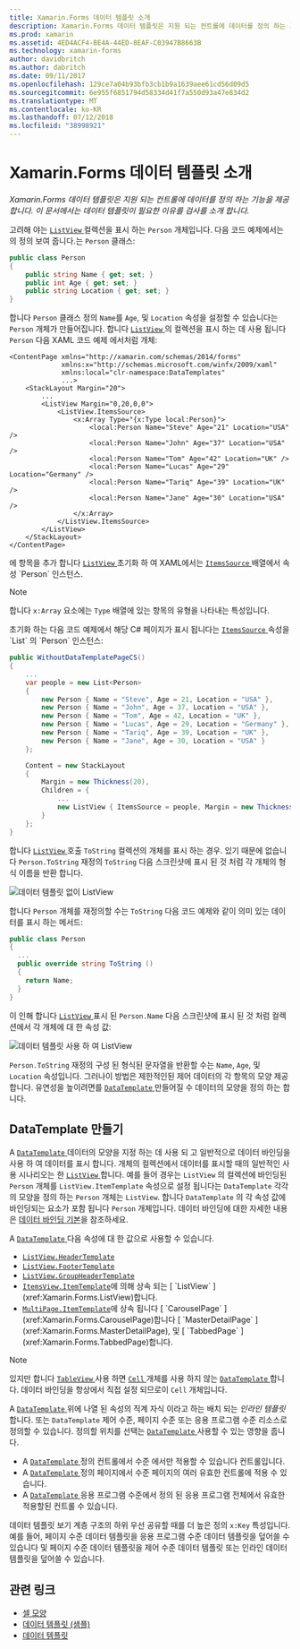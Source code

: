 ```yaml
---
title: Xamarin.Forms 데이터 템플릿 소개
description: Xamarin.Forms 데이터 템플릿은 지원 되는 컨트롤에 데이터를 정의 하는 기능을 제공 합니다. 이 문서에서는 데이터 템플릿이 필요한 이유를 검사를 소개 합니다.
ms.prod: xamarin
ms.assetid: 4ED4ACF4-BE4A-44ED-8EAF-C03947B8663B
ms.technology: xamarin-forms
author: davidbritch
ms.author: dabritch
ms.date: 09/11/2017
ms.openlocfilehash: 129ce7a04b93bfb3cb1b9a1639aee61cd56d09d5
ms.sourcegitcommit: 6e955f6851794d58334d41f7a550d93a47e834d2
ms.translationtype: MT
ms.contentlocale: ko-KR
ms.lasthandoff: 07/12/2018
ms.locfileid: "38998921"
---
```

# <a name="introduction-to-xamarinforms-data-templates"></a>Xamarin.Forms 데이터 템플릿 소개

_Xamarin.Forms 데이터 템플릿은 지원 되는 컨트롤에 데이터를 정의 하는 기능을 제공 합니다. 이 문서에서는 데이터 템플릿이 필요한 이유를 검사를 소개 합니다._

고려해 야는 [ `ListView` ](xref:Xamarin.Forms.ListView) 컬렉션을 표시 하는 `Person` 개체입니다. 다음 코드 예제에서는의 정의 보여 줍니다.는 `Person` 클래스:

```csharp
public class Person
{
    public string Name { get; set; }
    public int Age { get; set; }
    public string Location { get; set; }
}
```

합니다 `Person` 클래스 정의 `Name`를 `Age`, 및 `Location` 속성을 설정할 수 있습니다는 `Person` 개체가 만들어집니다. 합니다 [ `ListView` ](xref:Xamarin.Forms.ListView) 의 컬렉션을 표시 하는 데 사용 됩니다 `Person` 다음 XAML 코드 예제 에서처럼 개체:

```xaml
<ContentPage xmlns="http://xamarin.com/schemas/2014/forms"
             xmlns:x="http://schemas.microsoft.com/winfx/2009/xaml"
             xmlns:local="clr-namespace:DataTemplates"
             ...>
    <StackLayout Margin="20">
        ...
        <ListView Margin="0,20,0,0">
            <ListView.ItemsSource>
                <x:Array Type="{x:Type local:Person}">
                    <local:Person Name="Steve" Age="21" Location="USA" />
                    <local:Person Name="John" Age="37" Location="USA" />
                    <local:Person Name="Tom" Age="42" Location="UK" />
                    <local:Person Name="Lucas" Age="29" Location="Germany" />
                    <local:Person Name="Tariq" Age="39" Location="UK" />
                    <local:Person Name="Jane" Age="30" Location="USA" />
                </x:Array>
            </ListView.ItemsSource>
        </ListView>
    </StackLayout>
</ContentPage>
```

에 항목을 추가 합니다 [ `ListView` ](xref:Xamarin.Forms.ListView) 초기화 하 여 XAML에서는 [ `ItemsSource` ](xref:Xamarin.Forms.ItemsView`1.ItemsSource) 배열에서 속성 `Person` 인스턴스.

> [!NOTE]
> 합니다 `x:Array` 요소에는 `Type` 배열에 있는 항목의 유형을 나타내는 특성입니다.

초기화 하는 다음 코드 예제에서 해당 C# 페이지가 표시 됩니다는 [ `ItemsSource` ](xref:Xamarin.Forms.ItemsView`1.ItemsSource) 속성을 `List` 의 `Person` 인스턴스:

```csharp
public WithoutDataTemplatePageCS()
{
    ...
    var people = new List<Person>
    {
        new Person { Name = "Steve", Age = 21, Location = "USA" },
        new Person { Name = "John", Age = 37, Location = "USA" },
        new Person { Name = "Tom", Age = 42, Location = "UK" },
        new Person { Name = "Lucas", Age = 29, Location = "Germany" },
        new Person { Name = "Tariq", Age = 39, Location = "UK" },
        new Person { Name = "Jane", Age = 30, Location = "USA" }
    };

    Content = new StackLayout
    {
        Margin = new Thickness(20),
        Children = {
            ...
            new ListView { ItemsSource = people, Margin = new Thickness(0, 20, 0, 0) }
        }
    };
}
```

합니다 [ `ListView` ](xref:Xamarin.Forms.ListView) 호출 `ToString` 컬렉션의 개체를 표시 하는 경우. 있기 때문에 없습니다 `Person.ToString` 재정의 `ToString` 다음 스크린샷에 표시 된 것 처럼 각 개체의 형식 이름을 반환 합니다.

![](introduction-images/no-data-template.png "데이터 템플릿 없이 ListView")

합니다 `Person` 개체를 재정의할 수는 `ToString` 다음 코드 예제와 같이 의미 있는 데이터를 표시 하는 메서드:

```csharp
public class Person
{
  ...
  public override string ToString ()
  {
    return Name;
  }
}
```

이 인해 합니다 [ `ListView` ](xref:Xamarin.Forms.ListView) 표시 된 `Person.Name` 다음 스크린샷에 표시 된 것 처럼 컬렉션에서 각 개체에 대 한 속성 값:

![](introduction-images/override-tostring.png "데이터 템플릿 사용 하 여 ListView")

`Person.ToString` 재정의 구성 된 형식된 문자열을 반환할 수는 `Name`, `Age`, 및 `Location` 속성입니다. 그러나이 방법은 제한적인된 제어 데이터의 각 항목의 모양 제공합니다. 유연성을 높이려면를 [ `DataTemplate` ](xref:Xamarin.Forms.DataTemplate) 만들어질 수 데이터의 모양을 정의 하는 합니다.

## <a name="creating-a-datatemplate"></a>DataTemplate 만들기

A [ `DataTemplate` ](xref:Xamarin.Forms.DataTemplate) 데이터의 모양을 지정 하는 데 사용 되 고 일반적으로 데이터 바인딩을 사용 하 여 데이터를 표시 합니다. 개체의 컬렉션에서 데이터를 표시할 때의 일반적인 사용 시나리오는 한 [ `ListView` ](xref:Xamarin.Forms.ListView)합니다. 예를 들어 경우는 `ListView` 의 컬렉션에 바인딩된 `Person` 개체를 `ListView.ItemTemplate` 속성으로 설정 됩니다는 `DataTemplate` 각각의 모양을 정의 하는 `Person` 개체는 `ListView`. 합니다 `DataTemplate` 의 각 속성 값에 바인딩되는 요소가 포함 됩니다 `Person` 개체입니다. 데이터 바인딩에 대한 자세한 내용은 [데이터 바인딩 기본](~/xamarin-forms/xaml/xaml-basics/data-binding-basics.md)을 참조하세요.

A [ `DataTemplate` ](xref:Xamarin.Forms.DataTemplate) 다음 속성에 대 한 값으로 사용할 수 있습니다.

- [`ListView.HeaderTemplate`](xref:Xamarin.Forms.ListView.HeaderTemplate)
- [`ListView.FooterTemplate`](xref:Xamarin.Forms.ListView.FooterTemplate)
- [`ListView.GroupHeaderTemplate`](xref:Xamarin.Forms.ListView.GroupHeaderTemplate)
- [`ItemsView.ItemTemplate`](xref:Xamarin.Forms.ItemsView`1)에 의해 상속 되는 [ `ListView` ](xref:Xamarin.Forms.ListView)합니다.
- [`MultiPage.ItemTemplate`](xref:Xamarin.Forms.MultiPage`1)에 상속 됩니다 [ `CarouselPage` ](xref:Xamarin.Forms.CarouselPage)합니다 [ `MasterDetailPage` ](xref:Xamarin.Forms.MasterDetailPage), 및 [ `TabbedPage` ](xref:Xamarin.Forms.TabbedPage)합니다.

> [!NOTE]
> 있지만 합니다 [ `TableView` ](xref:Xamarin.Forms.TableView) 사용 하면 [ `Cell` ](xref:Xamarin.Forms.Cell) 개체를 사용 하지 않는 [ `DataTemplate` ](xref:Xamarin.Forms.DataTemplate)합니다. 데이터 바인딩을 항상에서 직접 설정 되므로이 `Cell` 개체입니다.

A [ `DataTemplate` ](xref:Xamarin.Forms.DataTemplate) 위에 나열 된 속성의 직계 자식 이라고 하는 배치 되는 *인라인 템플릿*합니다. 또는 `DataTemplate` 제어 수준, 페이지 수준 또는 응용 프로그램 수준 리소스로 정의할 수 있습니다. 정의할 위치를 선택는 [ `DataTemplate` ](xref:Xamarin.Forms.DataTemplate) 사용할 수 있는 영향을 줍니다.

- A [ `DataTemplate` ](xref:Xamarin.Forms.DataTemplate) 정의 컨트롤에서 수준 에서만 적용할 수 있습니다 컨트롤입니다.
- A [ `DataTemplate` ](xref:Xamarin.Forms.DataTemplate) 정의 페이지에서 수준 페이지의 여러 유효한 컨트롤에 적용 수 있습니다.
- A [ `DataTemplate` ](xref:Xamarin.Forms.DataTemplate) 응용 프로그램 수준에서 정의 된 응용 프로그램 전체에서 유효한 적용할된 컨트롤 수 있습니다.

데이터 템플릿 보기 계층 구조의 하위 우선 공유할 때를 더 높은 정의 `x:Key` 특성입니다. 예를 들어, 페이지 수준 데이터 템플릿을 응용 프로그램 수준 데이터 템플릿을 덮어쓸 수 있습니다 및 페이지 수준 데이터 템플릿을 제어 수준 데이터 템플릿 또는 인라인 데이터 템플릿을 덮어쓸 수 있습니다.


## <a name="related-links"></a>관련 링크

- [셀 모양](~/xamarin-forms/user-interface/listview/customizing-cell-appearance.md)
- [데이터 템플릿 (샘플)](https://developer.xamarin.com/samples/xamarin-forms/templates/datatemplates/)
- [데이터 템플릿](xref:Xamarin.Forms.DataTemplate)
